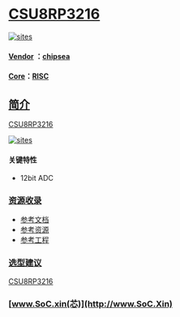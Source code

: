 ﻿# [CSU8RP3216](https://github.com/SoCXin/CSU8RP3216)

[![sites](http://182.61.61.133/link/resources/SoC.png)](http://www.SoC.Xin)

#### [Vendor](https://github.com/SoCXin/Vendor) ：[chipsea](http://www.chipsea.com)
#### [Core](https://github.com/SoCXin/RISC)：[RISC](https://github.com/SoCXin/RISC)

## [简介](https://github.com/SoCXin/CSU8RP3216/wiki)

[CSU8RP3216](https://github.com/SoCXin/CSU8RP3216)

[![sites](docs/CSU8RP3216.png)](http://www.chipsea.com/8-bit-pd-mcu/CSU8RP3216.html)

#### 关键特性

* 12bit ADC

### [资源收录](https://github.com/SoCXin/CSU8RP3216)

* [参考文档](docs/)
* [参考资源](src/)
* [参考工程](project/)

### [选型建议](https://github.com/SoCXin)

[CSU8RP3216](https://github.com/SoCXin/CSU8RP3216)

###  [www.SoC.xin(芯)](http://www.SoC.Xin)
